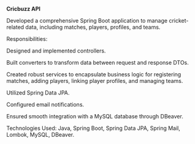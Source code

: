 **Cricbuzz API**

Developed a comprehensive Spring Boot application to manage cricket-related data, including matches, players, profiles, and teams.

Responsibilities:

Designed and implemented controllers.

Built converters to transform data between request and response DTOs.

Created robust services to encapsulate business logic for registering matches, adding players, linking player profiles, and managing teams.

Utilized Spring Data JPA.

Configured email notifications.

Ensured smooth integration with a MySQL database through DBeaver.

Technologies Used:
Java, Spring Boot, Spring Data JPA, Spring Mail, Lombok, MySQL, DBeaver.
